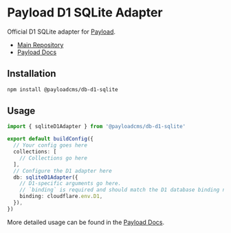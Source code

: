 # Payload D1 SQLite Adapter

Official D1 SQLite adapter for [Payload](https://payloadcms.com).

- [Main Repository](https://github.com/payloadcms/payload)
- [Payload Docs](https://payloadcms.com/docs)

## Installation

```bash
npm install @payloadcms/db-d1-sqlite
```

## Usage

```ts
import { sqliteD1Adapter } from '@payloadcms/db-d1-sqlite'

export default buildConfig({
  // Your config goes here
  collections: [
    // Collections go here
  ],
  // Configure the D1 adapter here
  db: sqliteD1Adapter({
    // D1-specific arguments go here.
    // `binding` is required and should match the D1 database binding name in your Cloudflare Worker environment.
    binding: cloudflare.env.D1,
  }),
})
```

More detailed usage can be found in the [Payload Docs](https://payloadcms.com/docs/database/sqlite).
